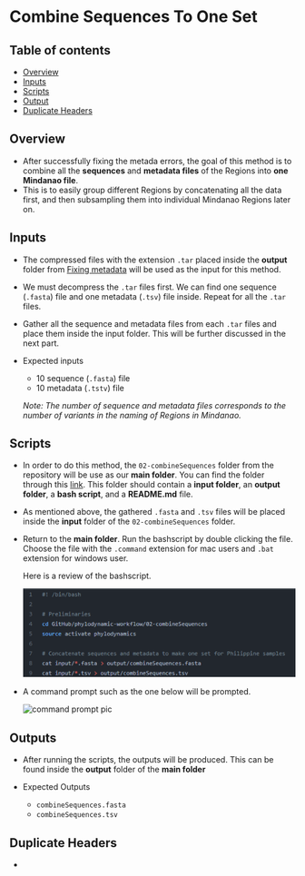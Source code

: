 # Combine Sequences To One Set

## Table of contents

- [Overview](#overview)
- [Inputs](#inputs)
- [Scripts](#scripts)
- [Output](#outputs)
- [Duplicate Headers](#duplicate-headers)

## Overview

- After successfully fixing the metada errors, the goal of this method is to combine all the **sequences** and **metadata files** of the Regions into **one Mindanao file**.
- This is to easily group different Regions by concatenating all the data first, and then subsampling them into individual Mindanao Regions later on.

## Inputs

- The compressed files with the extension `.tar` placed inside the **output** folder from [Fixing metadata](/00-docs/content/02-fixed-known-metadata-issues.md) will be used as the input for this method.

- We must decompress the `.tar` files first. We can find one sequence (`.fasta`) file and one metadata (`.tsv`) file inside. Repeat for all the `.tar` files.

- Gather all the sequence and metadata files from each `.tar` files and place them inside the input folder. This will be further discussed in the next part.
- Expected inputs

  - 10 sequence (`.fasta`) file
  - 10 metadata (`.tstv`) file

  _Note: The number of sequence and metadata files corresponds to the number of variants in the naming of Regions in Mindanao._

## Scripts

- In order to do this method, the `02-combineSequences` folder from the repository will be use as our **main folder**. You can find the folder through this [link](../../02-combineSequences/). This folder should contain a **input folder**, an **output folder**, a **bash script**, and a **README.md** file.

- As mentioned above, the gathered `.fasta` and `.tsv` files will be placed inside the **input** folder of the `02-combineSequences` folder.

- Return to the **main folder**. Run the bashscript by double clicking the file. Choose the file with the `.command` extension for mac users and `.bat` extension for windows user.

  Here is a review of the bashscript.

  ![Review of bashscript](/00-docs/content/images/combineSeq-01.png)

- A command prompt such as the one below will be prompted.

  ![command prompt pic](/link-of-the-pic)

## Outputs

- After running the scripts, the outputs will be produced. This can be found inside the **output** folder of the **main folder**
- Expected Outputs

  - `combineSequences.fasta`
  - `combineSequences.tsv`

## Duplicate Headers 
- 
